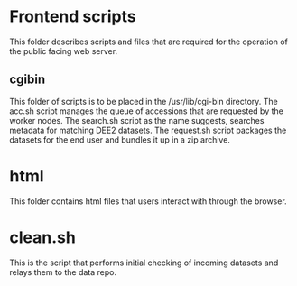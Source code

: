 # Frontend scripts
This folder describes scripts and files that are required for the operation of the public facing web server. 

## cgibin
This folder of scripts is to be placed in the /usr/lib/cgi-bin directory. The acc.sh script manages the queue of accessions that are requested by the worker nodes. The search.sh script as the name suggests, searches metadata for matching DEE2 datasets. The request.sh script packages the datasets for the end user and bundles it up in a zip archive.

# html
This folder contains html files that users interact with through the browser.

# clean.sh
This is the script that performs initial checking of incoming datasets and relays them to the data repo.

